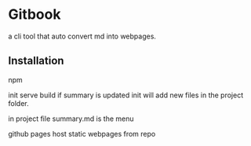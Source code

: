 # Gitbook

a cli tool that auto convert md into webpages.

## Installation
npm

init
 serve
build
if summary is updated init will add new files in the project folder.

 in project file summary.md is the menu

 github pages host static webpages from repo
